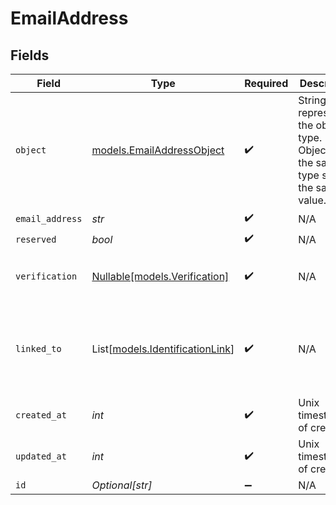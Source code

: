 # EmailAddress


## Fields

| Field                                                                                  | Type                                                                                   | Required                                                                               | Description                                                                            | Example                                                                                |
| -------------------------------------------------------------------------------------- | -------------------------------------------------------------------------------------- | -------------------------------------------------------------------------------------- | -------------------------------------------------------------------------------------- | -------------------------------------------------------------------------------------- |
| `object`                                                                               | [models.EmailAddressObject](../models/emailaddressobject.md)                           | :heavy_check_mark:                                                                     | String representing the object's type. Objects of the same type share the same value.<br/> | email_address                                                                          |
| `email_address`                                                                        | *str*                                                                                  | :heavy_check_mark:                                                                     | N/A                                                                                    | example@clerk.com                                                                      |
| `reserved`                                                                             | *bool*                                                                                 | :heavy_check_mark:                                                                     | N/A                                                                                    | false                                                                                  |
| `verification`                                                                         | [Nullable[models.Verification]](../models/verification.md)                             | :heavy_check_mark:                                                                     | N/A                                                                                    | {<br/>"status": "verified",<br/>"strategy": "admin"<br/>}                              |
| `linked_to`                                                                            | List[[models.IdentificationLink](../models/identificationlink.md)]                     | :heavy_check_mark:                                                                     | N/A                                                                                    | [<br/>{<br/>"type": "oauth_google",<br/>"id": "link_12345"<br/>}<br/>]                 |
| `created_at`                                                                           | *int*                                                                                  | :heavy_check_mark:                                                                     | Unix timestamp of creation<br/>                                                        | 1615458901                                                                             |
| `updated_at`                                                                           | *int*                                                                                  | :heavy_check_mark:                                                                     | Unix timestamp of creation<br/>                                                        | 1615459001                                                                             |
| `id`                                                                                   | *Optional[str]*                                                                        | :heavy_minus_sign:                                                                     | N/A                                                                                    | email_id_56789                                                                         |